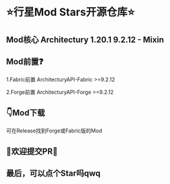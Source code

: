 <h1>⭐行星Mod Stars开源仓库⭐</h1>
<h2>Mod核心 Architectury 1.20.1 9.2.12 - Mixin</h2>

<h2>Mod前置❓</h2>
1.Fabric前置 ArchitecturyAPI-Fabric >=9.2.12
<p>2.Forge前置 ArchitecturyAPI-Forge >=9.2.12</p>

<h2>👇Mod下载</h2>
可在Release找到Forge或Fabric版的Mod

<h2>🎁欢迎提交PR🎁</h2>

<h2>最后，可以点个Star吗qwq</h2>
